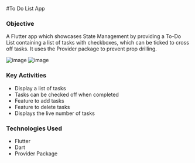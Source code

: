 #To Do List App 

### Objective
A Flutter app which showcases State Management by providing a To-Do List containing a list of tasks with checkboxes, which 
can be ticked to cross off tasks. It uses the Provider package to prevent prop drilling. 

 ![image](https://github.com/imakhxl/To-Doey-App--Flutter/assets/143579088/33ca3b2b-eb16-4e68-b42b-7661b4ffa0cf)
![image](https://github.com/imakhxl/To-Doey-App--Flutter/assets/143579088/bc25f96a-09cf-4b1b-8214-d5d066be0582)

### Key Activities
- Display a list of tasks
- Tasks can be checked off when completed
- Feature to add tasks
- Feature to delete tasks
- Displays the live number of tasks

### Technologies Used
- Flutter
- Dart
- Provider Package
